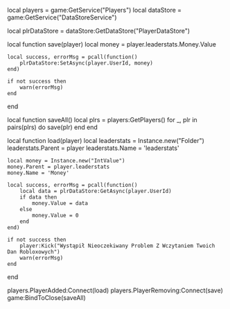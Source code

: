local players = game:GetService("Players")
local dataStore = game:GetService("DataStoreService")

local plrDataStore = dataStore:GetDataStore("PlayerDataStore")

local function save(player)
	local money = player.leaderstats.Money.Value

	local success, errorMsg = pcall(function()
		plrDataStore:SetAsync(player.UserId, money)
	end)

	if not success then
		warn(errorMsg)
	end
end

local function saveAll()
	local plrs = players:GetPlayers()
	for _, plr in pairs(plrs) do
		save(plr)
	end
end

local function load(player)
	local leaderstats = Instance.new("Folder")
	leaderstats.Parent = player
	leaderstats.Name = 'leaderstats'

	local money = Instance.new("IntValue")
	money.Parent = player.leaderstats
	money.Name = 'Money'

	local success, errorMsg = pcall(function()
		local data = plrDataStore:GetAsync(player.UserId)
		if data then
			money.Value = data
		else
			money.Value = 0		
		end
	end)

	if not success then
		player:Kick("Wystąpił Nieoczekiwany Problem Z Wczytaniem Twoich Dan Robloxowych")
		warn(errorMsg)
	end
end

players.PlayerAdded:Connect(load)
players.PlayerRemoving:Connect(save)
game:BindToClose(saveAll)
